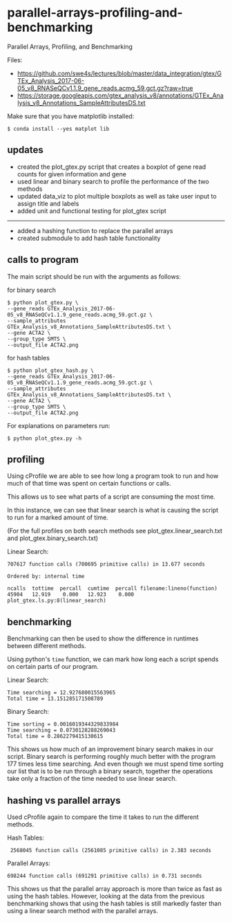 # parallel-arrays-profiling-and-benchmarking
Parallel Arrays, Profiling, and Benchmarking

Files:
- https://github.com/swe4s/lectures/blob/master/data_integration/gtex/GTEx_Analysis_2017-06-05_v8_RNASeQCv1.1.9_gene_reads.acmg_59.gct.gz?raw=true
- https://storage.googleapis.com/gtex_analysis_v8/annotations/GTEx_Analysis_v8_Annotations_SampleAttributesDS.txt

Make sure that you have matplotlib installed:
```
$ conda install --yes matplot lib
```

## updates
- created the plot_gtex.py script that creates a boxplot of gene read counts
  for given information and gene
- used linear and binary search to profile the performance of the two methods
- updated data_viz to plot multiple boxplots as well as take user input to
  assign title and labels
- added unit and functional testing for plot_gtex script
------
- added a hashing function to replace the parallel arrays
- created submodule to add hash table functionality


## calls to program
The main script should be run with the arguments as follows:

for binary search
```
$ python plot_gtex.py \
--gene_reads GTEx_Analysis_2017-06-05_v8_RNASeQCv1.1.9_gene_reads.acmg_59.gct.gz \
--sample_attributes GTEx_Analysis_v8_Annotations_SampleAttributesDS.txt \
--gene ACTA2 \
--group_type SMTS \
--output_file ACTA2.png
```

for hash tables
```
$ python plot_gtex_hash.py \
--gene_reads GTEx_Analysis_2017-06-05_v8_RNASeQCv1.1.9_gene_reads.acmg_59.gct.gz \
--sample_attributes GTEx_Analysis_v8_Annotations_SampleAttributesDS.txt \
--gene ACTA2 \
--group_type SMTS \
--output_file ACTA2.png
```

For explanations on parameters run:
```
$ python plot_gtex.py -h
```

## profiling
Using cProfile we are able to see how long a program took to run and how much
of that time was spent on certain functions or calls.

This allows us to see what parts of a script are consuming the most time.

In this instance, we can see that linear search is what is causing the script
to run for a marked amount of time.

(For the full profiles on both search methods see plot_gtex.linear_search.txt
and plot_gtex.binary_search.txt)

Linear Search:
```
707617 function calls (700695 primitive calls) in 13.677 seconds

Ordered by: internal time

ncalls  tottime  percall  cumtime  percall filename:lineno(function)
45904   12.919    0.000   12.923    0.000 plot_gtex.ls.py:8(linear_search)
```

## benchmarking
Benchmarking can then be used to show the difference in runtimes between
different methods.

Using python's ```time``` function, we can mark how long each a script spends
on certain parts of our program.

Linear Search:
```
Time searching = 12.927680015563965
Total time = 13.151285171508789
```

Binary Search:
```
Time sorting = 0.0016019344329833984
Time searching = 0.0730128288269043
Total time = 0.2862279415130615
```

This shows us how much of an improvement binary search makes in our script.
Binary search is performing roughly much better with the program 177 times
less time searching. And even though we must spend time sorting our list that
is to be run through a binary search, together the operations take only a fraction
of the time needed to use linear search.

## hashing vs parallel arrays
Used cProfile again to compare the time it takes to run the different methods.

Hash Tables:
```
 2568045 function calls (2561085 primitive calls) in 2.383 seconds
```

Parallel Arrays:
```
698244 function calls (691291 primitive calls) in 0.731 seconds
```

This shows us that the parallel array approach is more than twice as
fast as using the hash tables. However, looking at the data from the previous
benchmarking shows that using the hash tables is still markedly faster than
using a linear search method with the parallel arrays. 
